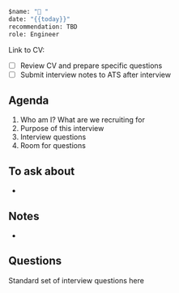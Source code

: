```meta
$name: "🎤 "
date: "{{today}}"
recommendation: TBD
role: Engineer
```

Link to CV: 

* [ ] Review CV and prepare specific questions
* [ ] Submit interview notes to ATS after interview

## Agenda
1. Who am I? What are we recruiting for
2. Purpose of this interview
3. Interview questions
4. Room for questions

## To ask about
* 

## Notes
* 

## Questions
Standard set of interview questions here